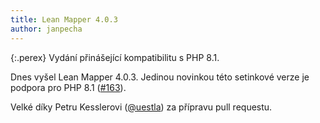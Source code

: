 ```yaml
---
title: Lean Mapper 4.0.3
author: janpecha
---
```


{:.perex}
Vydání přinášející kompatibilitu s PHP 8.1.

Dnes vyšel Lean Mapper 4.0.3. Jedinou novinkou této setinkové verze je podpora pro PHP 8.1 ([#163](https://github.com/Tharos/LeanMapper/pull/163)).

Velké díky Petru Kesslerovi ([@uestla](https://github.com/uestla)) za přípravu pull requestu.
